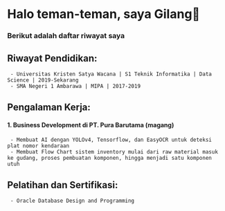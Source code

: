 # Halo teman-teman, saya Gilang👋
### Berikut adalah daftar riwayat saya

## Riwayat Pendidikan:
     - Universitas Kristen Satya Wacana | S1 Teknik Informatika | Data Science | 2019-Sekarang
     - SMA Negeri 1 Ambarawa | MIPA | 2017-2019
     
## Pengalaman Kerja:
#### 1. Business Development di PT. Pura Barutama (magang)
     - Membuat AI dengan YOLOv4, Tensorflow, dan EasyOCR untuk deteksi plat nomor kendaraan
     - Membuat Flow Chart sistem inventory mulai dari raw material masuk ke gudang, proses pembuatan komponen, hingga menjadi satu komponen utuh
     
## Pelatihan dan Sertifikasi:
     - Oracle Database Design and Programming




<!--
**gilangAS20/gilangAS20** is a ✨ _special_ ✨ repository because its `README.md` (this file) appears on your GitHub profile.

Here are some ideas to get you started:

- 🔭 I’m currently working on ...
- 🌱 I’m currently learning ...
- 👯 I’m looking to collaborate on ...
- 🤔 I’m looking for help with ...
- 💬 Ask me about ...
- 📫 How to reach me: ...
- 😄 Pronouns: ...
- ⚡ Fun fact: ...
-->
